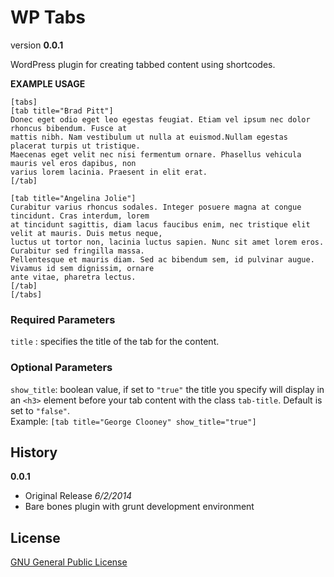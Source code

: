 WP Tabs
=======

version **0.0.1**

WordPress plugin for creating tabbed content using shortcodes.

**EXAMPLE USAGE**
```
[tabs]
[tab title="Brad Pitt"]
Donec eget odio eget leo egestas feugiat. Etiam vel ipsum nec dolor rhoncus bibendum. Fusce at
mattis nibh. Nam vestibulum ut nulla at euismod.Nullam egestas placerat turpis ut tristique.
Maecenas eget velit nec nisi fermentum ornare. Phasellus vehicula mauris vel eros dapibus, non
varius lorem lacinia. Praesent in elit erat.
[/tab]

[tab title="Angelina Jolie"]
Curabitur varius rhoncus sodales. Integer posuere magna at congue tincidunt. Cras interdum, lorem
at tincidunt sagittis, diam lacus faucibus enim, nec tristique elit velit at mauris. Duis metus neque,
luctus ut tortor non, lacinia luctus sapien. Nunc sit amet lorem eros. Curabitur sed fringilla massa.
Pellentesque et mauris diam. Sed ac bibendum sem, id pulvinar augue. Vivamus id sem dignissim, ornare
ante vitae, pharetra lectus.
[/tab]
[/tabs]
```

### Required Parameters

`title` : specifies the title of the tab for the content.

### Optional Parameters

`show_title`: boolean value, if set to `"true"` the title you specify will display in an `<h3>` element before your tab content with the class `tab-title`. Default is set to `"false"`.   
Example: `[tab title="George Clooney" show_title="true"]`

## History

**0.0.1** 

* Original Release *6/2/2014*
* Bare bones plugin with grunt development environment

## License

[GNU General Public License](https://github.com/cmaseattle/wp-tabs/blob/master/LICENSE.txt)

